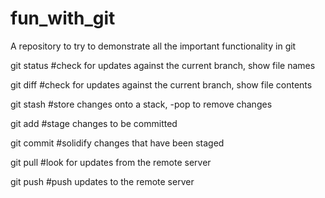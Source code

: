 # fun_with_git
A repository to try to demonstrate all the important functionality in git

git status #check for updates against the current branch, show file names

git diff #check for updates against the current branch, show file contents

git stash #store changes onto a stack, -pop to remove changes

git add #stage changes to be committed

git commit #solidify changes that have been staged

git pull #look for updates from the remote server

git push #push updates to the remote server

